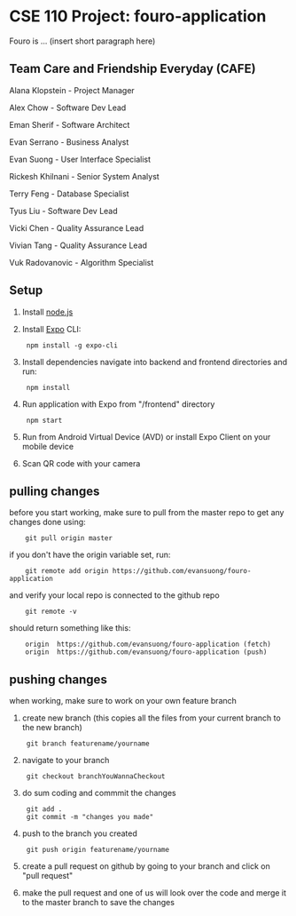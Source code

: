 # CSE 110 Project: fouro-application

Fouro is ... (insert short paragraph here)

## Team Care and Friendship Everyday (CAFE)

Alana Klopstein - Project Manager

Alex Chow - Software Dev Lead

Eman Sherif - Software Architect

Evan Serrano - Business Analyst

Evan Suong - User Interface Specialist

Rickesh Khilnani - Senior System Analyst

Terry Feng - Database Specialist

Tyus Liu - Software Dev Lead

Vicki Chen - Quality Assurance Lead

Vivian Tang - Quality Assurance Lead

Vuk Radovanovic - Algorithm Specialist

## Setup

1. Install [node.js](https://nodejs.org/en/)
2. Install [Expo](https://docs.expo.io/) CLI:

        npm install -g expo-cli

3. Install dependencies
navigate into backend and frontend directories and run:

        npm install

4. Run application with Expo from "/frontend" directory

        npm start

5. Run from Android Virtual Device (AVD) or install Expo Client on your mobile device
6. Scan QR code with your camera

## pulling changes

before you start working, make sure to pull from the master repo to get any changes done using:

        git pull origin master

if you don't have the origin variable set, run:

        git remote add origin https://github.com/evansuong/fouro-application

and verify your local repo is connected to the github repo

        git remote -v

should return something like this:

        origin  https://github.com/evansuong/fouro-application (fetch)
        origin  https://github.com/evansuong/fouro-application (push)

## pushing changes

when working, make sure to work on your own feature branch

1. create new branch (this copies all the files from your current branch to the new branch)

        git branch featurename/yourname

2. navigate to your branch

        git checkout branchYouWannaCheckout

3. do sum coding and commmit the changes

        git add .
        git commit -m "changes you made"

4. push to the branch you created

        git push origin featurename/yourname

5. create a pull request on github by going to your branch and click on "pull request"
6. make the pull request and one of us will look over the code and merge it to the master branch to save the changes
